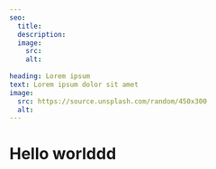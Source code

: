 ```yaml
---
seo:
  title: 
  description: 
  image:
    src: 
    alt: 
    
heading: Lorem ipsum
text: Lorem ipsum dolor sit amet
image:
  src: https://source.unsplash.com/random/450x300
  alt: 
---
```


# Hello worlddd
